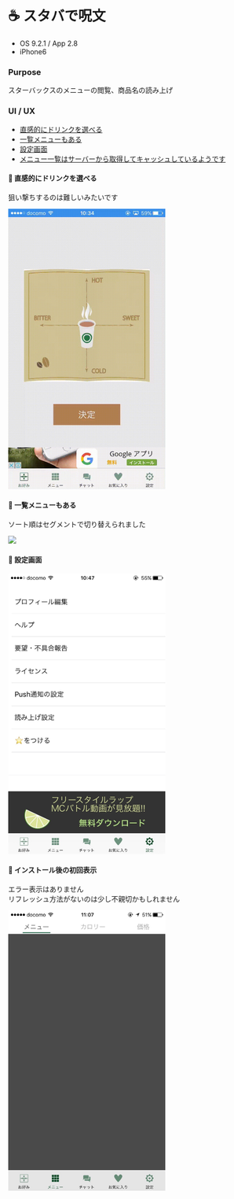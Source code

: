 # :coffee: スタバで呪文

* OS 9.2.1 / App 2.8
* iPhone6

### Purpose
スターバックスのメニューの閲覧、商品名の読み上げ

### UI / UX  
* [直感的にドリンクを選べる](#stbspell_top)
* [一覧メニューもある](#stbspell_list)
* [設定画面](#stbspell_setting)
* [メニュー一覧はサーバーから取得してキャッシュしているようです](#stbspell_offline)

#### :triangular_flag_on_post: <a name="stbspell_top">直感的にドリンクを選べる</a>
狙い撃ちするのは難しいみたいです   

<img src="https://github.com/mafmoff/100Apps/blob/master/Resources/Images/stbspell_top.gif" width="320px">

#### :triangular_flag_on_post: <a name="stbspell_list">一覧メニューもある</a>
ソート順はセグメントで切り替えられました   

<img src="https://github.com/mafmoff/100Apps/blob/master/Resources/Images/stbspell_list.gif" width="320px">

#### :triangular_flag_on_post: <a name="stbspell_setting">設定画面</a>

<img src="https://github.com/mafmoff/100Apps/blob/master/Resources/Images/stbspell_setting.jpg" width="320px">

#### :triangular_flag_on_post: <a name="stbspell_offline">インストール後の初回表示</a>
エラー表示はありません   
リフレッシュ方法がないのは少し不親切かもしれません   

<img src="https://github.com/mafmoff/100Apps/blob/master/Resources/Images/stbspell_offline.jpg" width="320px">

